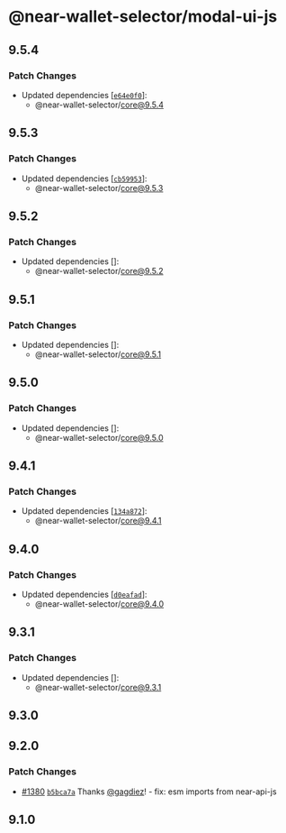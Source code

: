 # @near-wallet-selector/modal-ui-js

## 9.5.4

### Patch Changes

- Updated dependencies [[`e64e0f0`](https://github.com/near/wallet-selector/commit/e64e0f06274eb58c5acc9017d765fc622976df81)]:
  - @near-wallet-selector/core@9.5.4

## 9.5.3

### Patch Changes

- Updated dependencies [[`cb59953`](https://github.com/near/wallet-selector/commit/cb5995313fd8f2e48b58eaa84a88b92efff7739c)]:
  - @near-wallet-selector/core@9.5.3

## 9.5.2

### Patch Changes

- Updated dependencies []:
  - @near-wallet-selector/core@9.5.2

## 9.5.1

### Patch Changes

- Updated dependencies []:
  - @near-wallet-selector/core@9.5.1

## 9.5.0

### Patch Changes

- Updated dependencies []:
  - @near-wallet-selector/core@9.5.0

## 9.4.1

### Patch Changes

- Updated dependencies [[`134a872`](https://github.com/near/wallet-selector/commit/134a8723b938cdd922ddbf1eec528cdac7ae6c3e)]:
  - @near-wallet-selector/core@9.4.1

## 9.4.0

### Patch Changes

- Updated dependencies [[`d0eafad`](https://github.com/near/wallet-selector/commit/d0eafad960b1ccfc190224e32cc181bae1cd77bb)]:
  - @near-wallet-selector/core@9.4.0

## 9.3.1

### Patch Changes

- Updated dependencies []:
  - @near-wallet-selector/core@9.3.1

## 9.3.0

## 9.2.0

### Patch Changes

- [#1380](https://github.com/near/wallet-selector/pull/1380) [`b5bca7a`](https://github.com/near/wallet-selector/commit/b5bca7a66484686fad7c975b53b25fdd714421f5) Thanks [@gagdiez](https://github.com/gagdiez)! - fix: esm imports from near-api-js

## 9.1.0
